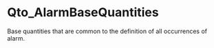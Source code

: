 # Qto_AlarmBaseQuantities

Base quantities that are common to the definition of all occurrences of alarm.
